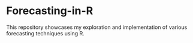 # Forecasting-in-R
This repository showcases my exploration and implementation of various forecasting techniques using R.
